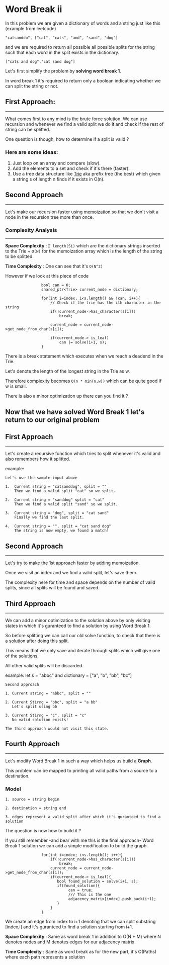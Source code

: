 # **Word Break ii**

In this problem we are given a dictionary of words and a string just like this (example from leetcode)

`"catsanddo", ["cat", "cats", "and", "sand", "dog"]`

and we are required to return all possible all possible splits for the string such that each word in the split exists in the dictionary.

`["cats and dog","cat sand dog"]`

Let's first simplify the problem by **solving word break 1**.

In word break 1 it's required to return only a boolean indicating whether we can split the string or not.

## First Approach:
------------------
What comes first to any mind is the brute force solution.
We can use recursion and whenever we find a valid split we do it and check if the rest of string can be splitted.

One question is though, how to determine if a split is valid ?

### Here are some ideas:
1. Just loop on an array and compare (slow).
2. Add the elements to a set and check if it's there (faster).
3. Use a tree data structure like [Trie](https://en.wikipedia.org/wiki/Trie) aka prefix tree (the best) which given a string s of length n finds if it exists in O(n).

## Second Approach
-------------------
Let's make our recursion faster using [memoization](https://en.wikipedia.org/wiki/Memoization) so that we don't visit a node in the recursion tree more than once.

### Complexity Analysis
--------------------
**Space Complexity** : `Σ length(Si)` which are the dictionary strings inserted to the Trie + `O(N)` for the memoization array which is the length of the string to be splitted.

**Time Complexity** : One can see that it's `O(N^2)` 

However if we look at this piece of code

```
                bool can = 0;
                shared_ptr<Trie> current_node = dictionary;
                
                for(int i=index; i<s.length() && !can; i++){
                    // Check if the trie has the ith character in the string
                    if(!current_node->has_character(s[i]))
                        break;
                    
                    current_node = current_node->get_node_from_char(s[i]);
                    
                    if(current_node-> is_leaf)
                        can |= solve(i+1, s);
                }
```

There is a break statement which executes when we reach a deadend in the Trie.

Let's denote the length of the longest string in the Trie as w.

Therefore complexity becomes `O(n * min(n,w))` which can be quite good if w is small.

There is also a minor optimization up there can you find it ?


## Now that we have solved Word Break 1 let's return to our original problem

## First Approach
---------------
Let's create a recursive function which tries to split whenever it's valid and also remembers how it splitted.

example:
    
    Let's use the sample input above
    
    1.  Current string = "catsanddog", split = ""
        Then we find a valid split "cat" so we split.
    
    2.  Current string = "sanddog" split = "cat"
        Then we find a valid split "sand" so we split.

    3.  Current string = "dog", split = "cat sand"
        Finally we find the last split.

    4.  Current string = "", split = "cat sand dog"
        The string is now empty, we found a match!

## Second Approach
--------------------

Let's try to make the 1st approach faster by adding memoization.

Once we visit an index and we find a valid split, let's save them.

The complexity here for time and space depends on the number of valid splits, since all splits will be found and saved.


## Third Approach
-----------------

We can add a minor optimization to the solution above by only visiting states in which it's guranteed to find a solution by using Word Break 1.

So before splitting we can call our old solve function, to check that there is a solution after doing this split.

This means that we only save and iterate through splits which will give one of the solutions.

All other valid splits will be discarded.

example:
    let s = "abbc" and dictionary = ["a", "b", "bb", "bc"]
    
    Second approach
    
    1. Current string = "abbc", split = ""
    
    2. Current Stirng = "bbc", split = "a bb"
       Let's split using bb

    3. Current Stirng = "c", split = "c"
       No valid solution exists! 

    The third approach would not visit this state.   

## Fourth Approach
------------------
Let's modify Word Break 1 in such a way which helps us build a **Graph**.

This problem can be mapped to printing all valid paths from a source to a destination.

### Model
    1. source = string begin

    2. destination = string end

    3. edges represent a valid split after which it's guranteed to find a solution

The question is now how to build it ?

If you still remember -and bear with me this is the final approach- Word Break 1 solution we can add a simple modification to build the graph.

```
                for(int i=index; i<s.length(); i++){
                    if(!current_node->has_character(s[i]))
                        break;
                    current_node = current_node->get_node_from_char(s[i]);
                    if(current_node-> is_leaf){
                       bool found_solution = solve(i+1, s);
                       if(found_solution){
                            can = true;
                            /// This is the one
                            adjacency_matrix[index].push_back(i+1);
                       }
                    }
                }

```
 
We create an edge from index to i+1 denoting that we can split substring
[index,i] and it's guranteed to find a solution starting from i+1.

**Space Complexity** : Same as word break 1 in addition to O(N + M) where N denotes nodes and M denotes edges for our adjacency matrix

**Time Complexity** : Same as word break as for the new part, it's O(Paths) where each path represents a solution 